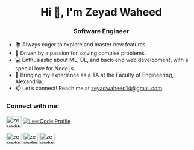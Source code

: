 <h1 align="center">Hi 👋, I'm Zeyad Waheed</h1>
<h3 align="center">Software Engineer</h3>

- 📚 Always eager to explore and master new features.
- 🧠 Driven by a passion for solving complex problems.
- 💻 Enthusiastic about ML, DL, and back-end web development, with a special love for Node.js.
- 🔭 Bringing my experience as a TA at the Faculty of Engineering, Alexandria.
- 📫 Let’s connect! Reach me at zeyadwaheed14@gmail.com.

<h3 align="left">Connect with me:</h3>
<p align="left">
<a href="https://www.linkedin.com/in/zeyad-waheed-871725269/" target="blank"><img align="center" src="https://raw.githubusercontent.com/rahuldkjain/github-profile-readme-generator/master/src/images/icons/Social/linked-in-alt.svg" alt="zeyadwaheed" height="30" width="40" /></a>
 <a href="https://leetcode.com/u/zeyadwaheed14/" target="_blank">
    <img src="https://img.shields.io/badge/LeetCode-%20Profile%20-%23000000?style=flat&logo=leetcode&logoColor=yellow" alt="LeetCode Profile" />
</a>

<a href="https://www.facebook.com/zeyad.waheed/" target="blank"><img align="center" src="https://raw.githubusercontent.com/rahuldkjain/github-profile-readme-generator/master/src/images/icons/Social/facebook.svg" alt="zeyadwaheed" height="30" width="40" /></a>
<a href="https://www.instagram.com/zeyadwaheed01/" target="blank"><img align="center" src="https://raw.githubusercontent.com/rahuldkjain/github-profile-readme-generator/master/src/images/icons/Social/instagram.svg" alt="zeyadwaheed" height="30" width="40" /></a>
<a href="https://www.kaggle.com/zeyadwaheed" target="blank"><img align="center" src="https://raw.githubusercontent.com/rahuldkjain/github-profile-readme-generator/master/src/images/icons/Social/kaggle.svg" alt="zeyadwaheed" height="30" width="40" /></a>


</p>
</p>

